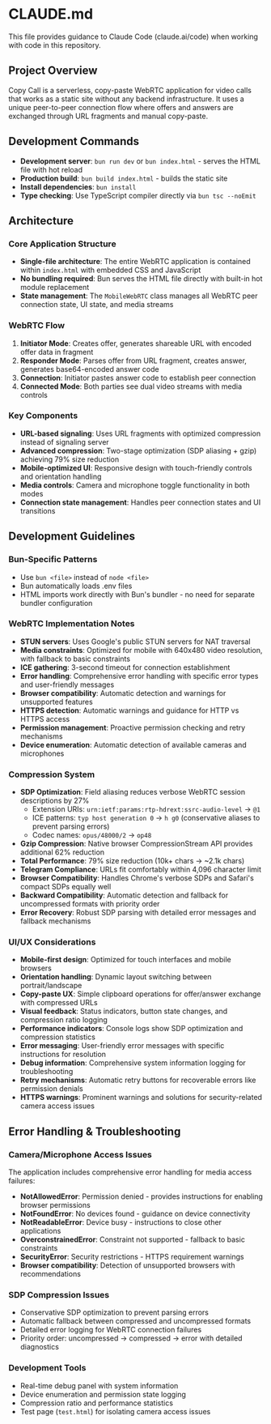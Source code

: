 # CLAUDE.md

This file provides guidance to Claude Code (claude.ai/code) when working with code in this repository.

## Project Overview

Copy Call is a serverless, copy-paste WebRTC application for video calls that works as a static site without any backend infrastructure. It uses a unique peer-to-peer connection flow where offers and answers are exchanged through URL fragments and manual copy-paste.

## Development Commands

- **Development server**: `bun run dev` or `bun index.html` - serves the HTML file with hot reload
- **Production build**: `bun build index.html` - builds the static site
- **Install dependencies**: `bun install`
- **Type checking**: Use TypeScript compiler directly via `bun tsc --noEmit`

## Architecture

### Core Application Structure
- **Single-file architecture**: The entire WebRTC application is contained within `index.html` with embedded CSS and JavaScript
- **No bundling required**: Bun serves the HTML file directly with built-in hot module replacement
- **State management**: The `MobileWebRTC` class manages all WebRTC peer connection state, UI state, and media streams

### WebRTC Flow
1. **Initiator Mode**: Creates offer, generates shareable URL with encoded offer data in fragment
2. **Responder Mode**: Parses offer from URL fragment, creates answer, generates base64-encoded answer code  
3. **Connection**: Initiator pastes answer code to establish peer connection
4. **Connected Mode**: Both parties see dual video streams with media controls

### Key Components
- **URL-based signaling**: Uses URL fragments with optimized compression instead of signaling server
- **Advanced compression**: Two-stage optimization (SDP aliasing + gzip) achieving 79% size reduction
- **Mobile-optimized UI**: Responsive design with touch-friendly controls and orientation handling
- **Media controls**: Camera and microphone toggle functionality in both modes
- **Connection state management**: Handles peer connection states and UI transitions

## Development Guidelines

### Bun-Specific Patterns
- Use `bun <file>` instead of `node <file>` 
- Bun automatically loads .env files
- HTML imports work directly with Bun's bundler - no need for separate bundler configuration

### WebRTC Implementation Notes
- **STUN servers**: Uses Google's public STUN servers for NAT traversal
- **Media constraints**: Optimized for mobile with 640x480 video resolution, with fallback to basic constraints
- **ICE gathering**: 3-second timeout for connection establishment
- **Error handling**: Comprehensive error handling with specific error types and user-friendly messages
- **Browser compatibility**: Automatic detection and warnings for unsupported features
- **HTTPS detection**: Automatic warnings and guidance for HTTP vs HTTPS access
- **Permission management**: Proactive permission checking and retry mechanisms
- **Device enumeration**: Automatic detection of available cameras and microphones

### Compression System
- **SDP Optimization**: Field aliasing reduces verbose WebRTC session descriptions by 27%
  - Extension URIs: `urn:ietf:params:rtp-hdrext:ssrc-audio-level` → `@1`
  - ICE patterns: `typ host generation 0` → `h g0` (conservative aliases to prevent parsing errors)
  - Codec names: `opus/48000/2` → `op48`
- **Gzip Compression**: Native browser CompressionStream API provides additional 62% reduction
- **Total Performance**: 79% size reduction (10k+ chars → ~2.1k chars)
- **Telegram Compliance**: URLs fit comfortably within 4,096 character limit
- **Browser Compatibility**: Handles Chrome's verbose SDPs and Safari's compact SDPs equally well
- **Backward Compatibility**: Automatic detection and fallback for uncompressed formats with priority order
- **Error Recovery**: Robust SDP parsing with detailed error messages and fallback mechanisms

### UI/UX Considerations
- **Mobile-first design**: Optimized for touch interfaces and mobile browsers
- **Orientation handling**: Dynamic layout switching between portrait/landscape
- **Copy-paste UX**: Simple clipboard operations for offer/answer exchange with compressed URLs
- **Visual feedback**: Status indicators, button state changes, and compression ratio logging
- **Performance indicators**: Console logs show SDP optimization and compression statistics
- **Error messaging**: User-friendly error messages with specific instructions for resolution
- **Debug information**: Comprehensive system information logging for troubleshooting
- **Retry mechanisms**: Automatic retry buttons for recoverable errors like permission denials
- **HTTPS warnings**: Prominent warnings and solutions for security-related camera access issues

## Error Handling & Troubleshooting

### Camera/Microphone Access Issues
The application includes comprehensive error handling for media access failures:

- **NotAllowedError**: Permission denied - provides instructions for enabling browser permissions
- **NotFoundError**: No devices found - guidance on device connectivity
- **NotReadableError**: Device busy - instructions to close other applications
- **OverconstrainedError**: Constraint not supported - fallback to basic constraints
- **SecurityError**: Security restrictions - HTTPS requirement warnings
- **Browser compatibility**: Detection of unsupported browsers with recommendations

### SDP Compression Issues
- Conservative SDP optimization to prevent parsing errors
- Automatic fallback between compressed and uncompressed formats
- Detailed error logging for WebRTC connection failures
- Priority order: uncompressed → compressed → error with detailed diagnostics

### Development Tools
- Real-time debug panel with system information
- Device enumeration and permission state logging
- Compression ratio and performance statistics
- Test page (`test.html`) for isolating camera access issues
